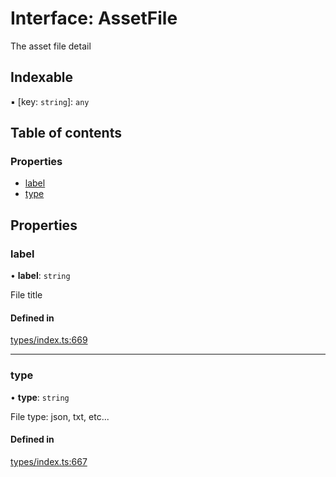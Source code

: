 # Interface: AssetFile

The asset file detail

## Indexable

▪ [key: `string`]: `any`

## Table of contents

### Properties

- [label](AssetFile.md#label)
- [type](AssetFile.md#type)

## Properties

### label

• **label**: `string`

File title

#### Defined in

[types/index.ts:669](https://github.com/nevermined-io/components-catalog/blob/23aab4e/lib/src/types/index.ts#L669)

___

### type

• **type**: `string`

File type: json, txt, etc...

#### Defined in

[types/index.ts:667](https://github.com/nevermined-io/components-catalog/blob/23aab4e/lib/src/types/index.ts#L667)
